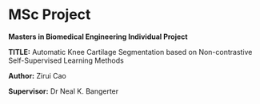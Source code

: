 # MSc Project

**Masters in Biomedical Engineering Individual Project**

**TITLE:** Automatic Knee Cartilage Segmentation based on Non-contrastive Self-Supervised Learning Methods

**Author:** Zirui Cao

**Supervisor:** Dr Neal K. Bangerter
